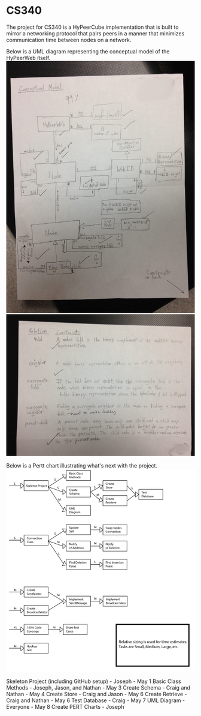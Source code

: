 CS340
=====

The project for CS340 is a HyPeerCube implementation that is built to mirror a networking protocol that pairs peers in a manner that minimizes communication time between nodes on a network.

Below is a UML diagram representing the conceptual model of the HyPeerWeb itself.
![Conceptual Model](/extra_content/IMG_0313.jpg "Conceptual Model")
![Conceptual Model](/extra_content/IMG_0314.jpg "Conceptual Model")

Below is a Pertt chart illustrating what's next with the project.
![PERT Chart](/extra_content/PERT-Chart.png "PERT Chart")

Skeleton Project (including GitHub setup) - Joseph - May 1
Basic Class Methods - Joseph, Jason, and Nathan - May 3
Create Schema - Craig and Nathan - May 4
Create Store - Craig and Jason - May 6
Create Retrieve - Craig and Nathan - May 6
Test Database - Craig - May 7
UML Diagram - Everyone - May 8
Create PERT Charts - Joseph